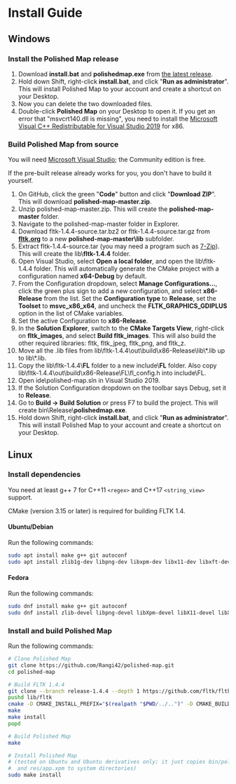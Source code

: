 # Install Guide

## Windows

### Install the Polished Map release

1. Download **install.bat** and **polishedmap.exe** from [the latest release](https://github.com/Rangi42/polished-map/releases).
2. Hold down Shift, right-click **install.bat**, and click "**Run as administrator**". This will install Polished Map to your account and create a shortcut on your Desktop.
3. Now you can delete the two downloaded files.
4. Double-click **Polished Map** on your Desktop to open it. If you get an error that "msvcrt140.dll is missing", you need to install the [Microsoft Visual C++ Redistributable for Visual Studio 2019](https://www.visualstudio.com/downloads/) for x86.

### Build Polished Map from source

You will need [Microsoft Visual Studio](https://visualstudio.microsoft.com/vs/); the Community edition is free.

If the pre-built release already works for you, you don't have to build it yourself.

1. On GitHub, click the green "**Code**" button and click "**Download ZIP**". This will download **polished-map-master.zip**.
2. Unzip polished-map-master.zip. This will create the **polished-map-master** folder.
3. Navigate to the polished-map-master folder in Explorer.
4. Download fltk-1.4.4-source.tar.bz2 or fltk-1.4.4-source.tar.gz from [**fltk.org**](https://www.fltk.org/software.php) to a new **polished-map-master\lib** subfolder.
5. Extract fltk-1.4.4-source.tar (you may need a program such as [7-Zip](https://www.7-zip.org/)). This will create the lib\\**fltk-1.4.4** folder.
6. Open Visual Studio, select **Open a local folder**, and open the lib\fltk-1.4.4 folder. This will automatically generate the CMake project with a configuration named **x64-Debug** by default.
7. From the Configuration dropdown, select **Manage Configurations...**, click the green plus sign to add a new configuration, and select **x86-Release** from the list. Set the **Configuration type** to **Release**, set the **Toolset** to **msvc_x86_x64**, and uncheck the **FLTK_GRAPHICS_GDIPLUS** option in the list of CMake variables.
8. Set the active Configuration to **x86-Release**.
9. In the **Solution Explorer**, switch to the **CMake Targets View**, right-click on **fltk_images**, and select **Build fltk_images**. This will also build the other required libraries: fltk, fltk_jpeg, fltk_png, and fltk_z.
10. Move all the .lib files from lib\fltk-1.4.4\out\build\x86-Release\lib\\\*.lib up to lib\\\*.lib.
11. Copy the lib\fltk-1.4.4\\**FL** folder to a new include\\**FL** folder. Also copy lib\fltk-1.4.4\out\build\x86-Release\FL\fl_config.h into include\FL.
12. Open ide\polished-map.sln in Visual Studio 2019.
13. If the Solution Configuration dropdown on the toolbar says Debug, set it to **Release**.
14. Go to **Build → Build Solution** or press F7 to build the project. This will create bin\Release\\**polishedmap.exe**.
15. Hold down Shift, right-click **install.bat**, and click "**Run as administrator**". This will install Polished Map to your account and create a shortcut on your Desktop.


## Linux

### Install dependencies

You need at least g++ 7 for C++11 `<regex>` and C++17 `<string_view>` support.

CMake (version 3.15 or later) is required for building FLTK 1.4.

#### Ubuntu/Debian

Run the following commands:

```bash
sudo apt install make g++ git autoconf
sudo apt install zlib1g-dev libpng-dev libxpm-dev libx11-dev libxft-dev libxinerama-dev libfontconfig1-dev x11proto-xext-dev libxrender-dev libxfixes-dev libcairo2-dev libpango1.0-dev
```

#### Fedora

Run the following commands:

```bash
sudo dnf install make g++ git autoconf
sudo dnf install zlib-devel libpng-devel libXpm-devel libX11-devel libXft-devel libXinerama-devel fontconfig-devel libXext-devel libXrender-devel libXfixes-devel libcairo2-devel libpango1.0-devel
```

### Install and build Polished Map

Run the following commands:

```bash
# Clone Polished Map
git clone https://github.com/Rangi42/polished-map.git
cd polished-map

# Build FLTK 1.4.4
git clone --branch release-1.4.4 --depth 1 https://github.com/fltk/fltk.git lib/fltk
pushd lib/fltk
cmake -D CMAKE_INSTALL_PREFIX="$(realpath "$PWD/../..")" -D CMAKE_BUILD_TYPE=Release -D FLTK_GRAPHICS_CAIRO=1 -D FLTK_BACKEND_WAYLAND=0 -D FLTK_USE_SYSTEM_LIBPNG=0 -D FLTK_USE_SYSTEM_ZLIB=0
make
make install
popd

# Build Polished Map
make

# Install Polished Map
# (tested on Ubuntu and Ubuntu derivatives only; it just copies bin/polishedmap
#  and res/app.xpm to system directories)
sudo make install
```
